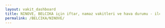 ```yaml
---
layout: vakit_dashboard
title: NINOVE, BELCIKA için iftar, namaz vakitleri ve hava durumu - ilçe/eyalet seç
permalink: /BELCIKA/NINOVE/
---
```


<script type="text/javascript">
  var GLOBAL_COUNTRY = 'BELCIKA';
  var GLOBAL_CITY = 'NINOVE';
  var GLOBAL_STATE = '';
  var lat = 72;
  var lon = 21;
</script>
